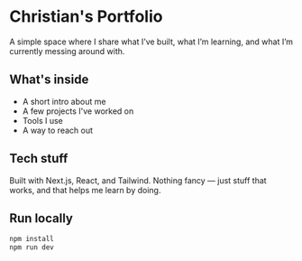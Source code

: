 # Christian's Portfolio

A simple space where I share what I’ve built, what I’m learning, and what I’m currently messing around with.

## What's inside

- A short intro about me
- A few projects I've worked on
- Tools I use
- A way to reach out

## Tech stuff

Built with Next.js, React, and Tailwind. Nothing fancy — just stuff that works, and that helps me learn by doing.

## Run locally

```bash
npm install
npm run dev
```
